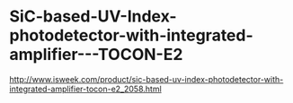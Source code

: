 # SiC-based-UV-Index-photodetector-with-integrated-amplifier---TOCON-E2
http://www.isweek.com/product/sic-based-uv-index-photodetector-with-integrated-amplifier-tocon-e2_2058.html

